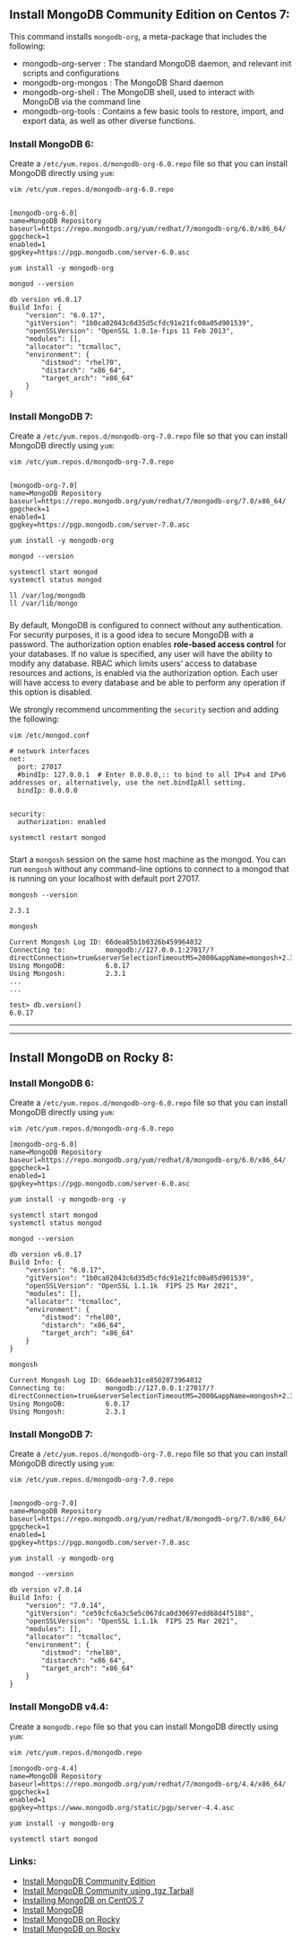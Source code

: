 
## Install MongoDB Community Edition on Centos 7: 

This command installs `mongodb-org`, a meta-package that includes the following:

- mongodb-org-server : The standard MongoDB daemon, and relevant init scripts and configurations
- mongodb-org-mongos : The MongoDB Shard daemon
- mongodb-org-shell : The MongoDB shell, used to interact with MongoDB via the command line
- mongodb-org-tools : Contains a few basic tools to restore, import, and export data, as well as other diverse functions.


### Install MongoDB 6:
Create a `/etc/yum.repos.d/mongodb-org-6.0.repo` file so that you can install MongoDB directly using `yum`:

```
vim /etc/yum.repos.d/mongodb-org-6.0.repo


[mongodb-org-6.0]
name=MongoDB Repository
baseurl=https://repo.mongodb.org/yum/redhat/7/mongodb-org/6.0/x86_64/
gpgcheck=1
enabled=1
gpgkey=https://pgp.mongodb.com/server-6.0.asc
```


```
yum install -y mongodb-org
```


```
mongod --version

db version v6.0.17
Build Info: {
    "version": "6.0.17",
    "gitVersion": "1b0ca02043c6d35d5cfdc91e21fc00a05d901539",
    "openSSLVersion": "OpenSSL 1.0.1e-fips 11 Feb 2013",
    "modules": [],
    "allocator": "tcmalloc",
    "environment": {
        "distmod": "rhel70",
        "distarch": "x86_64",
        "target_arch": "x86_64"
    }
}
```



### Install MongoDB 7:

Create a `/etc/yum.repos.d/mongodb-org-7.0.repo` file so that you can install MongoDB directly using `yum`:

```
vim /etc/yum.repos.d/mongodb-org-7.0.repo


[mongodb-org-7.0]
name=MongoDB Repository
baseurl=https://repo.mongodb.org/yum/redhat/7/mongodb-org/7.0/x86_64/
gpgcheck=1
enabled=1
gpgkey=https://pgp.mongodb.com/server-7.0.asc
```


```
yum install -y mongodb-org
```


```
mongod --version
```


```
systemctl start mongod
systemctl status mongod
```


```
ll /var/log/mongodb
ll /var/lib/mongo
```


###

By default, MongoDB is configured to connect without any authentication. For security purposes, it is a good idea to secure MongoDB with a password. The authorization option enables **role-based access control** for your databases. If no value is specified, any user will have the ability to modify any database. RBAC which limits users’ access to database resources and actions, is enabled via the authorization option. Each user will have access to every database and be able to perform any operation if this option is disabled. 

We strongly recommend uncommenting the `security` section and adding the following:

```
vim /etc/mongod.conf

# network interfaces
net:
  port: 27017
  #bindIp: 127.0.0.1  # Enter 0.0.0.0,:: to bind to all IPv4 and IPv6 addresses or, alternatively, use the net.bindIpAll setting.
  bindIp: 0.0.0.0


security:
  authorization: enabled
```


```
systemctl restart mongod
```




### 

Start a `mongosh` session on the same host machine as the mongod. You can run `mongosh` without any command-line options to connect to a mongod that is running on your localhost with default port 27017.

```
mongosh --version

2.3.1
```


```
mongosh

Current Mongosh Log ID: 66dea85b1b0326b459964032
Connecting to:          mongodb://127.0.0.1:27017/?directConnection=true&serverSelectionTimeoutMS=2000&appName=mongosh+2.3.1
Using MongoDB:          6.0.17
Using Mongosh:          2.3.1
...
...
```


```
test> db.version()
6.0.17
```



---
---



## Install MongoDB on Rocky 8: 



### Install MongoDB 6:
Create a `/etc/yum.repos.d/mongodb-org-6.0.repo` file so that you can install MongoDB directly using `yum`:

```
vim /etc/yum.repos.d/mongodb-org-6.0.repo

[mongodb-org-6.0]
name=MongoDB Repository
baseurl=https://repo.mongodb.org/yum/redhat/8/mongodb-org/6.0/x86_64/
gpgcheck=1
enabled=1
gpgkey=https://pgp.mongodb.com/server-6.0.asc
```


```
yum install -y mongodb-org -y 
```


```
systemctl start mongod
systemctl status mongod
```


```
mongod --version

db version v6.0.17
Build Info: {
    "version": "6.0.17",
    "gitVersion": "1b0ca02043c6d35d5cfdc91e21fc00a05d901539",
    "openSSLVersion": "OpenSSL 1.1.1k  FIPS 25 Mar 2021",
    "modules": [],
    "allocator": "tcmalloc",
    "environment": {
        "distmod": "rhel80",
        "distarch": "x86_64",
        "target_arch": "x86_64"
    }
}
```


```
mongosh

Current Mongosh Log ID: 66deaeb31ce8502073964032
Connecting to:          mongodb://127.0.0.1:27017/?directConnection=true&serverSelectionTimeoutMS=2000&appName=mongosh+2.3.1
Using MongoDB:          6.0.17
Using Mongosh:          2.3.1
```




### Install MongoDB 7:

Create a `/etc/yum.repos.d/mongodb-org-7.0.repo` file so that you can install MongoDB directly using `yum`:

```
vim /etc/yum.repos.d/mongodb-org-7.0.repo


[mongodb-org-7.0]
name=MongoDB Repository
baseurl=https://repo.mongodb.org/yum/redhat/8/mongodb-org/7.0/x86_64/
gpgcheck=1
enabled=1
gpgkey=https://pgp.mongodb.com/server-7.0.asc
```


```
yum install -y mongodb-org
```


```
mongod --version

db version v7.0.14
Build Info: {
    "version": "7.0.14",
    "gitVersion": "ce59cfc6a3c5e5c067dca0d30697edd68d4f5188",
    "openSSLVersion": "OpenSSL 1.1.1k  FIPS 25 Mar 2021",
    "modules": [],
    "allocator": "tcmalloc",
    "environment": {
        "distmod": "rhel80",
        "distarch": "x86_64",
        "target_arch": "x86_64"
    }
}
```

### Install MongoDB v4.4:

Create a `mongodb.repo` file so that you can install MongoDB directly using `yum`:

```
vim /etc/yum.repos.d/mongodb.repo

[mongodb-org-4.4]
name=MongoDB Repository
baseurl=https://repo.mongodb.org/yum/redhat/7/mongodb-org/4.4/x86_64/
gpgcheck=1
enabled=1
gpgkey=https://www.mongodb.org/static/pgp/server-4.4.asc
```


```
yum install -y mongodb-org
```


```
systemctl start mongod
```




### Links:
- [Install MongoDB Community Edition](https://www.mongodb.com/docs/v6.0/tutorial/install-mongodb-on-red-hat/)
- [Install MongoDB Community using .tgz Tarball](https://www.mongodb.com/docs/v6.0/tutorial/install-mongodb-on-red-hat-tarball/)
- [Installing MongoDB on CentOS 7](https://www.linode.com/docs/guides/install-mongodb-on-centos-7/)
- [Install MongoDB](https://operavps.com/docs/install-mongodb-on-centos/)
- [Install MongoDB on Rocky](https://www.tecmint.com/install-mongodb-on-rocky-linux-and-almalinux/)
- [Install MongoDB on Rocky](https://www.atlantic.net/dedicated-server-hosting/how-to-install-and-use-mongodb-on-rocky-linux-8/)





